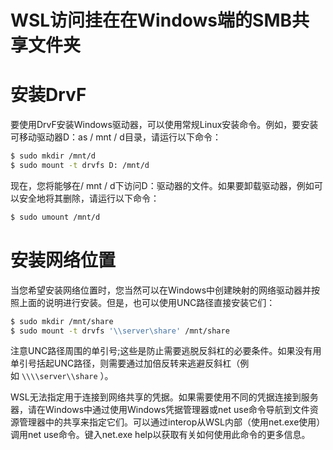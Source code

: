 # WSL访问挂在在Windows端的SMB共享文件夹

# **安装DrvF**

要使用DrvF安装Windows驱动器，可以使用常规Linux安装命令。例如，要安装可移动驱动器D：as / mnt / d目录，请运行以下命令：

```bash
$ sudo mkdir /mnt/d
$ sudo mount -t drvfs D: /mnt/d

```

现在，您将能够在/ mnt / d下访问D：驱动器的文件。如果要卸载驱动器，例如可以安全地将其删除，请运行以下命令：

```bash
$ sudo umount /mnt/d

```

# **安装网络位置**

当您希望安装网络位置时，您当然可以在Windows中创建映射的网络驱动器并按照上面的说明进行安装。但是，也可以使用UNC路径直接安装它们：

```bash
$ sudo mkdir /mnt/share
$ sudo mount -t drvfs '\\server\share' /mnt/share

```

注意UNC路径周围的单引号;这些是防止需要逃脱反斜杠的必要条件。如果没有用单引号括起UNC路径，则需要通过加倍反转来逃避反斜杠（例如 `\\\\server\\share` ）。

WSL无法指定用于连接到网络共享的凭据。如果需要使用不同的凭据连接到服务器，请在Windows中通过使用Windows凭据管理器或net use命令导航到文件资源管理器中的共享来指定它们。可以通过interop从WSL内部（使用net.exe使用）调用net use命令。键入net.exe help以获取有关如何使用此命令的更多信息。
